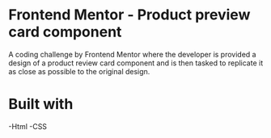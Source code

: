 # Frontend Mentor - Product preview card component

A coding challenge by Frontend Mentor where the developer is provided a design of a product review card component and is then tasked to replicate it as close as possible to the original design.

# Built with

-Html
-CSS
